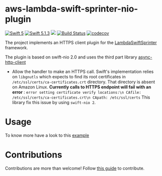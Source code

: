 # aws-lambda-swift-sprinter-nio-plugin


[![Swift 5](https://img.shields.io/badge/Swift-5.0-blue.svg)](https://swift.org/download/) [![Swift 5.1.3](https://img.shields.io/badge/Swift-5.1.3-blue.svg)](https://swift.org/download/) ![](https://img.shields.io/badge/version-1.0.0--alpha.2-red) [![Build Status](https://travis-ci.com/swift-sprinter/aws-lambda-swift-sprinter-nio-plugin.svg?branch=master)](https://travis-ci.com/swift-sprinter/aws-lambda-swift-sprinter-nio-plugin) [![codecov](https://codecov.io/gh/swift-sprinter/aws-lambda-swift-sprinter-nio-plugin/branch/master/graph/badge.svg)](https://codecov.io/gh/swift-sprinter/aws-lambda-swift-sprinter-nio-plugin)

The project implements an HTTPS client plugin for the [LambdaSwiftSprinter](https://github.com/swift-sprinter/aws-lambda-swift-sprinter-core) framework.

The plugin is based on swift-nio 2.0 and uses the third part library [async-http-client](https://github.com/swift-server/async-http-client.git)


- Allow the handler to make an HTTPS call.  Swift's implementation relies on ``libgnutls`` which expects to find its root certificates in ``/etc/ssl/certs/ca-certificates.crt`` directory.  That directory is absent on Amazon Linux.  **Currently calls to HTTPS endpoint will fail with an error** : ``error setting certificate verify locations:\n CAfile: /etc/ssl/certs/ca-certificates.crt\n CApath: /etc/ssl/certs``
This library fix this issue by using `swift-nio 2`.

# Usage

To know more have a look to this [example](https://github.com/swift-sprinter/aws-lambda-swift-sprinter/Examples/HTTPSRequest)


# Contributions

Contributions are more than welcome! Follow [this guide](https://github.com/swift-sprinter/aws-lambda-swift-sprinter-nio-plugin/blob/master/CONTRIBUTING.md) to contribute.
